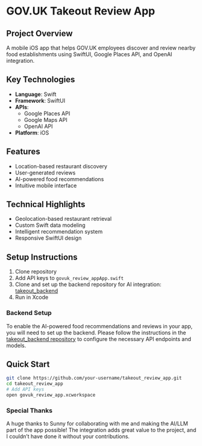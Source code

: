 # GOV.UK Takeout Review App

## Project Overview
A mobile iOS app that helps GOV.UK employees discover and review nearby food establishments using SwiftUI, Google Places API, and OpenAI integration.

## Key Technologies
- **Language**: Swift
- **Framework**: SwiftUI
- **APIs**: 
  - Google Places API
  - Google Maps API
  - OpenAI API
- **Platform**: iOS

## Features
- Location-based restaurant discovery
- User-generated reviews
- AI-powered food recommendations
- Intuitive mobile interface

## Technical Highlights
- Geolocation-based restaurant retrieval
- Custom Swift data modeling
- Intelligent recommendation system
- Responsive SwiftUI design

## Setup Instructions
1. Clone repository
2. Add API keys to `govuk_review_appApp.swift`
3. Clone and set up the backend repository for AI integration: [takeout_backend](https://github.com/Sunny-xyz/takeout_backend)
4. Run in Xcode

### Backend Setup
To enable the AI-powered food recommendations and reviews in your app, you will need to set up the backend. Please follow the instructions in the [takeout_backend repository](https://github.com/Sunny-xyz/takeout_backend) to configure the necessary API endpoints and models.

## Quick Start
```bash
git clone https://github.com/your-username/takeout_review_app.git
cd takeout_review_app
# Add API keys
open govuk_review_app.xcworkspace
```

### Special Thanks
A huge thanks to Sunny for collaborating with me and making the AI/LLM part of the app possible! The integration adds great value to the project, and I couldn’t have done it without your contributions.

